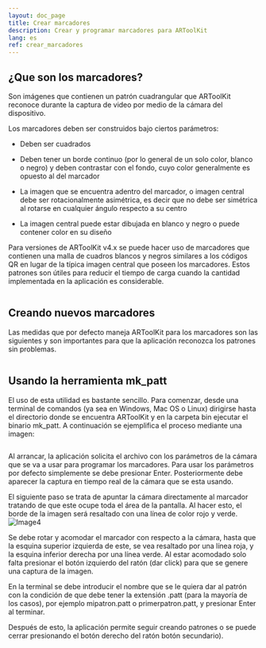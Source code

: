 ```yaml
---
layout: doc_page
title: Crear marcadores
description: Crear y programar marcadores para ARToolKit
lang: es
ref: crear_marcadores
---
```

## ¿Que son los marcadores?
Son imágenes que contienen un patrón cuadrangular que ARToolKit reconoce durante la captura de video por medio de la cámara del dispositivo.

Los marcadores deben ser construidos bajo ciertos parámetros:
* Deben ser cuadrados
- Deben tener un borde continuo (por lo general de un solo color, blanco o negro) y deben contrastar con el fondo, cuyo color generalmente es opuesto al del marcador
+ La imagen que se encuentra adentro del marcador, o imagen central debe ser rotacionalmente asimétrica, es decir que no debe ser simétrica al rotarse en cualquier ángulo respecto a su centro
* La imagen central puede estar dibujada en blanco y negro o puede contener color en su diseño

Para versiones de ARToolKit v4.x se puede hacer uso de marcadores que contienen una malla de cuadros blancos y negros similares a los códigos QR en lugar de la típica imagen central que poseen los marcadores. Estos patrones son útiles para reducir el tiempo de carga cuando la cantidad implementada en la aplicación es considerable.

<span class="image fit">
  <img src="https://raw.githubusercontent.com/GLUD/trascendentAR/gh-pages/docs/images/ima1.jpg" alt="">
</span>

## Creando nuevos marcadores
Las medidas que por defecto maneja ARToolKit para los marcadores son las siguientes y son importantes para que la aplicación reconozca los patrones sin problemas.

<span class="image fit">
  <img src="https://raw.githubusercontent.com/GLUD/trascendentAR/gh-pages/docs/images/ima2.png" alt="">
</span>

## Usando la herramienta mk_patt
El uso de esta utilidad es bastante sencillo. Para comenzar, desde una terminal de comandos (ya sea en Windows, Mac OS o Linux) dirigirse hasta el directorio donde se encuentra ARToolKit y en la carpeta bin ejecutar el binario mk_patt. A continuación se ejemplifica el proceso mediante una imagen:

<span class="image fit">
  <img src="https://raw.githubusercontent.com/GLUD/trascendentAR/gh-pages/docs/images/ima3.png" alt="">
</span>

Al arrancar, la aplicación solicita el archivo con los parámetros de la cámara que se va a usar para programar los marcadores. Para usar los parámetros por defecto simplemente se debe presionar Enter.
Posteriormente debe aparecer la captura en tiempo real de la cámara que se esta usando.

El siguiente paso se trata de apuntar la cámara directamente al marcador tratando de que este ocupe toda el área de la pantalla. Al hacer esto, el borde de la imagen será resaltado con una línea de color rojo y verde.
<span class="image fit">
  ![Image4](images/ima4.jpg)
</span>

Se debe rotar y acomodar el marcador con respecto a la cámara, hasta que la esquina superior izquierda de este, se vea resaltado por una línea roja, y la esquina inferior derecha por una línea verde. Al estar acomodado solo falta presionar el botón izquierdo del ratón (dar click) para que se genere una captura de la imagen.

En la terminal se debe introducir el nombre que se le quiera dar al patrón con la condición de que debe tener la extensión .patt (para la mayoría de los casos), por ejemplo mipatron.patt o primerpatron.patt, y presionar Enter al terminar.

Después de esto, la aplicación permite seguir creando patrones o se puede cerrar presionando el botón derecho del ratón  botón secundario).
